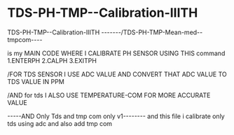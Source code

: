 # TDS-PH-TMP--Calibration-IIITH


TDS-PH-TMP--Calibration-IIITH
-------/TDS-PH-TMP-Mean-med--tmpcom----

is my MAIN CODE WHERE I CALIBRATE PH SENSOR 
USING THIS command 
1.ENTERPH
2.CALPH
3.EXITPH



/FOR TDS SENSOR I USE ADC VALUE AND CONVERT THAT ADC VALUE TO TDS VALUE IN PPM 

/AND for tds I ALSO USE TEMPERATURE-COM FOR MORE ACCURATE VALUE 


-----AND Only Tds and tmp com only v1--------
and this file i calibrate only tds using adc and also add tmp com 
